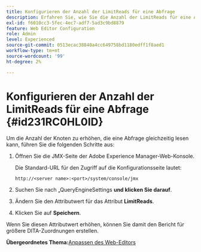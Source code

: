 ```yaml
---
title: Konfigurieren der Anzahl der LimitReads für eine Abfrage
description: Erfahren Sie, wie Sie die Anzahl der LimitReads für eine Abfrage konfigurieren
exl-id: f6010cc3-5fec-4ec7-adf7-5ad3c9bd8879
feature: Web Editor Configuration
role: Admin
level: Experienced
source-git-commit: 0513ecac38840a4cc649758bd1180edff1f8aed1
workflow-type: tm+mt
source-wordcount: '99'
ht-degree: 2%

---
```


# Konfigurieren der Anzahl der LimitReads für eine Abfrage {#id231RC0HL0ID}

Um die Anzahl der Knoten zu erhöhen, die eine Abfrage gleichzeitig lesen kann, führen Sie die folgenden Schritte aus:

1. Öffnen Sie die JMX-Seite der Adobe Experience Manager-Web-Konsole.

   Die Standard-URL für den Zugriff auf die Konfigurationsseite lautet:

   ```http
   http://<server name>:<port>/system/console/jmx
   ```

1. Suchen Sie nach „QueryEngineSettings **und klicken Sie darauf**.

1. Ändern Sie den Attributwert für das Attribut **LimitReads**.

1. Klicken Sie auf **Speichern**.


Wenn Sie diesen Attributwert erhöhen, können Sie damit den Bericht für größere DITA-Zuordnungen erstellen.

**Übergeordnetes Thema:**&#x200B;[ Anpassen des Web-Editors](conf-web-editor.md)
